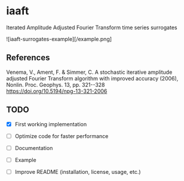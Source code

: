 # iaaft
Iterated Amplitude Adjusted Fourier Transform time series surrogates

![iaaft-surrogates-example][/example.png]

## References
Venema, V., Ament, F. & Simmer, C. A stochastic iterative amplitude
adjusted Fourier Transform algorithm with improved accuracy (2006),
Nonlin.  Proc. Geophys. 13, pp. 321--328  
https://doi.org/10.5194/npg-13-321-2006


## TODO

- [x] First working implementation
- [ ] Optimize code for faster performance
- [ ] Documentation
- [ ] Example
- [ ] Improve README (installation, license, usage, etc.)

